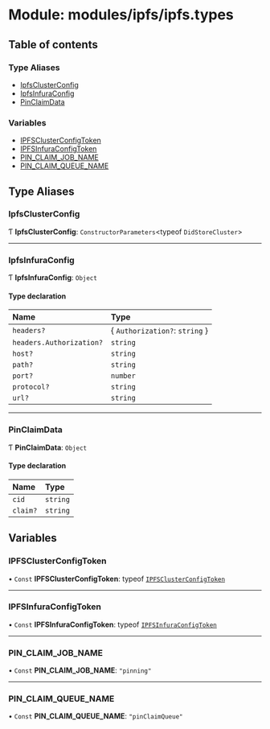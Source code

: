 # Module: modules/ipfs/ipfs.types

## Table of contents

### Type Aliases

- [IpfsClusterConfig](modules_ipfs_ipfs_types.md#ipfsclusterconfig)
- [IpfsInfuraConfig](modules_ipfs_ipfs_types.md#ipfsinfuraconfig)
- [PinClaimData](modules_ipfs_ipfs_types.md#pinclaimdata)

### Variables

- [IPFSClusterConfigToken](modules_ipfs_ipfs_types.md#ipfsclusterconfigtoken)
- [IPFSInfuraConfigToken](modules_ipfs_ipfs_types.md#ipfsinfuraconfigtoken)
- [PIN\_CLAIM\_JOB\_NAME](modules_ipfs_ipfs_types.md#pin_claim_job_name)
- [PIN\_CLAIM\_QUEUE\_NAME](modules_ipfs_ipfs_types.md#pin_claim_queue_name)

## Type Aliases

### IpfsClusterConfig

Ƭ **IpfsClusterConfig**: `ConstructorParameters`<typeof `DidStoreCluster`\>

___

### IpfsInfuraConfig

Ƭ **IpfsInfuraConfig**: `Object`

#### Type declaration

| Name | Type |
| :------ | :------ |
| `headers?` | { `Authorization?`: `string`  } |
| `headers.Authorization?` | `string` |
| `host?` | `string` |
| `path?` | `string` |
| `port?` | `number` |
| `protocol?` | `string` |
| `url?` | `string` |

___

### PinClaimData

Ƭ **PinClaimData**: `Object`

#### Type declaration

| Name | Type |
| :------ | :------ |
| `cid` | `string` |
| `claim?` | `string` |

## Variables

### IPFSClusterConfigToken

• `Const` **IPFSClusterConfigToken**: typeof [`IPFSClusterConfigToken`](modules_ipfs_ipfs_types.md#ipfsclusterconfigtoken)

___

### IPFSInfuraConfigToken

• `Const` **IPFSInfuraConfigToken**: typeof [`IPFSInfuraConfigToken`](modules_ipfs_ipfs_types.md#ipfsinfuraconfigtoken)

___

### PIN\_CLAIM\_JOB\_NAME

• `Const` **PIN\_CLAIM\_JOB\_NAME**: ``"pinning"``

___

### PIN\_CLAIM\_QUEUE\_NAME

• `Const` **PIN\_CLAIM\_QUEUE\_NAME**: ``"pinClaimQueue"``
